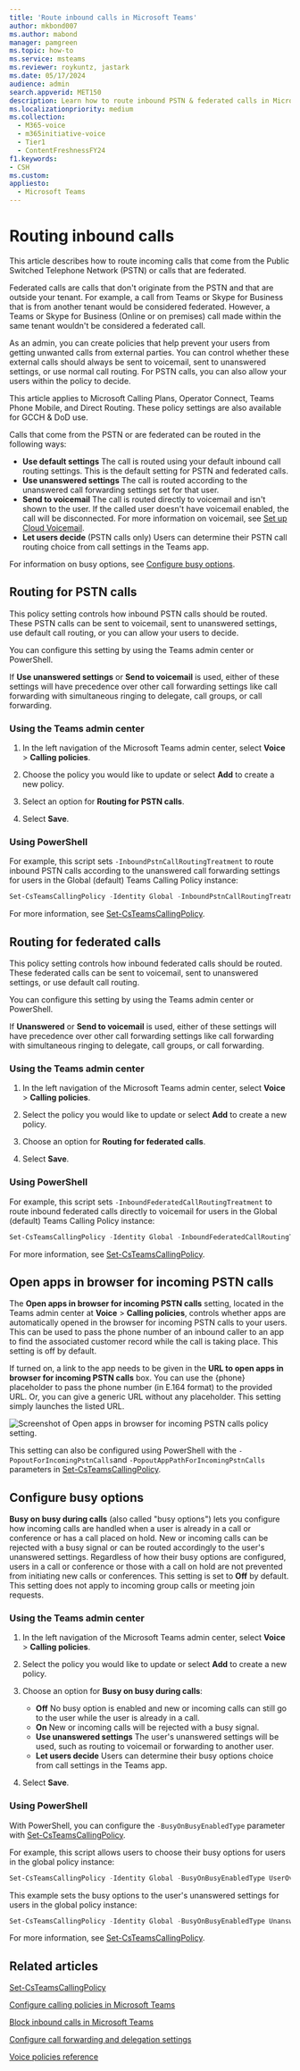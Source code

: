 ```yaml
---
title: 'Route inbound calls in Microsoft Teams'
author: mkbond007
ms.author: mabond
manager: pamgreen
ms.topic: how-to
ms.service: msteams
ms.reviewer: roykuntz, jastark
ms.date: 05/17/2024
audience: admin
search.appverid: MET150
description: Learn how to route inbound PSTN & federated calls in Microsoft Teams.
ms.localizationpriority: medium
ms.collection: 
  - M365-voice
  - m365initiative-voice
  - Tier1
  - ContentFreshnessFY24
f1.keywords:
- CSH
ms.custom: 
appliesto: 
  - Microsoft Teams
---
```


# Routing inbound calls

This article describes how to route incoming calls that come from the Public Switched Telephone Network (PSTN) or calls that are federated.

Federated calls are calls that don't originate from the PSTN and that are outside your tenant. For example, a call from Teams or Skype for Business that is from another tenant would be considered federated. However, a Teams or Skype for Business (Online or on premises) call made within the same tenant wouldn't be considered a federated call.

As an admin, you can create policies that help prevent your users from getting unwanted calls from external parties. You can control whether these external calls should always be sent to voicemail, sent to unanswered settings, or use normal call routing. For PSTN calls, you can also allow your users within the policy to decide.

This article applies to Microsoft Calling Plans, Operator Connect, Teams Phone Mobile, and Direct Routing. These policy settings are also available for GCCH & DoD use.

Calls that come from the PSTN or are federated can be routed in the following ways:

- **Use default settings** The call is routed using your default inbound call routing settings. This is the default setting for PSTN and federated calls.
- **Use unanswered settings** The call is routed according to the unanswered call forwarding settings set for that user.
- **Send to voicemail** The call is routed directly to voicemail and isn't shown to the user. If the called user doesn't have voicemail enabled, the call will be disconnected. For more information on voicemail, see [Set up Cloud Voicemail](set-up-phone-system-voicemail.md).
- **Let users decide** (PSTN calls only) Users can determine their PSTN call routing choice from call settings in the Teams app.

For information on busy options, see [Configure busy options](#configure-busy-options).

## Routing for PSTN calls

This policy setting controls how inbound PSTN calls should be routed. These PSTN calls can be sent to voicemail, sent to unanswered settings, use default call routing, or you can allow your users to decide.

You can configure this setting by using the Teams admin center or PowerShell.

If **Use unanswered settings** or **Send to voicemail** is used, either of these settings will have precedence over other call forwarding settings like call forwarding with simultaneous ringing to delegate, call groups, or call forwarding.

### Using the Teams admin center

1. In the left navigation of the Microsoft Teams admin center, select **Voice** > **Calling policies**.

1. Choose the policy you would like to update or select **Add** to create a new policy.

1. Select an option for **Routing for PSTN calls**.

1. Select **Save**.

### Using PowerShell

For example, this script sets `-InboundPstnCallRoutingTreatment` to route inbound PSTN calls according to the unanswered call forwarding settings for users in the Global (default) Teams Calling Policy instance:

```powershell
Set-CsTeamsCallingPolicy -Identity Global -InboundPstnCallRoutingTreatment Unanswered
```

For more information, see [Set-CsTeamsCallingPolicy](/powershell/module/teams/set-csteamscallingpolicy).

## Routing for federated calls

This policy setting controls how inbound federated calls should be routed. These federated calls can be sent to voicemail, sent to unanswered settings, or use default call routing.

You can configure this setting by using the Teams admin center or PowerShell.

If **Unanswered** or **Send to voicemail** is used, either of these settings will have precedence over other call forwarding settings like call forwarding with simultaneous ringing to delegate, call groups, or call forwarding.

### Using the Teams admin center

1. In the left navigation of the Microsoft Teams admin center, select **Voice** > **Calling policies**.

1. Select the policy you would like to update or select **Add** to create a new policy.

1. Choose an option for **Routing for federated calls**.

1. Select **Save**.

### Using PowerShell

For example, this script sets `-InboundFederatedCallRoutingTreatment` to route inbound federated calls directly to voicemail for users in the Global (default) Teams Calling Policy instance:

```powershell
Set-CsTeamsCallingPolicy -Identity Global -InboundFederatedCallRoutingTreatment Voicemail
```

For more information, see [Set-CsTeamsCallingPolicy](/powershell/module/teams/set-csteamscallingpolicy).

## Open apps in browser for incoming PSTN calls

The **Open apps in browser for incoming PSTN calls** setting, located in the Teams admin center at **Voice** > **Calling policies**, controls whether apps are automatically opened in the browser for incoming PSTN calls to your users. This can be used to pass the phone number of an inbound caller to an app to find the associated customer record while the call is taking place. This setting is off by default.

If turned on, a link to the app needs to be given in the **URL to open apps in browser for incoming PSTN calls** box. You can use the {phone} placeholder to pass the phone number (in E.164 format) to the provided URL. Or, you can give a generic URL without any placeholder. This setting simply launches the listed URL.

![Screenshot of Open apps in browser for incoming PSTN calls policy setting.](media/teams-open-apps-in-browser-pstn.png)

This setting can also be configured using PowerShell with the `-PopoutForIncomingPstnCalls`and `-PopoutAppPathForIncomingPstnCalls` parameters in [Set-CsTeamsCallingPolicy](/powershell/module/teams/set-csteamscallingpolicy).

## Configure busy options

**Busy on busy during calls** (also called "busy options") lets you configure how incoming calls are handled when a user is already in a call or conference or has a call placed on hold. New or incoming calls can be rejected with a busy signal or can be routed accordingly to the user's unanswered settings. Regardless of how their busy options are configured, users in a call or conference or those with a call on hold are not prevented from initiating new calls or conferences. This setting is set to **Off** by default. This setting does not apply to incoming group calls or meeting join requests.

### Using the Teams admin center

1. In the left navigation of the Microsoft Teams admin center, select **Voice** > **Calling policies**.

1. Select the policy you would like to update or select **Add** to create a new policy.

1. Choose an option for **Busy on busy during calls**:

    - **Off** No busy option is enabled and new or incoming calls can still go to the user while the user is already in a call.
    - **On** New or incoming calls will be rejected with a busy signal.
    - **Use unanswered settings** The user's unanswered settings will be used, such as routing to voicemail or forwarding to another user.
    - **Let users decide** Users can determine their busy options choice from call settings in the Teams app.

1. Select **Save**.

### Using PowerShell

With PowerShell, you can configure the `-BusyOnBusyEnabledType` parameter with [Set-CsTeamsCallingPolicy](/powershell/module/teams/set-csteamscallingpolicy).

For example, this script allows users to choose their busy options for users in the global policy instance:

```powershell
Set-CsTeamsCallingPolicy -Identity Global -BusyOnBusyEnabledType UserOverride
```

This example sets the busy options to the user's unanswered settings for users in the global policy instance:

```powershell
Set-CsTeamsCallingPolicy -Identity Global -BusyOnBusyEnabledType Unanswered
```

For more information, see [Set-CsTeamsCallingPolicy](/powershell/module/teams/set-csteamscallingpolicy).

## Related articles

[Set-CsTeamsCallingPolicy](/powershell/module/teams/set-csteamscallingpolicy)

[Configure calling policies in Microsoft Teams](teams-calling-policy.md)

[Block inbound calls in Microsoft Teams](block-inbound-calls.md)

[Configure call forwarding and delegation settings](user-call-settings.md)

[Voice policies reference](settings-policies-reference.md#voice)
